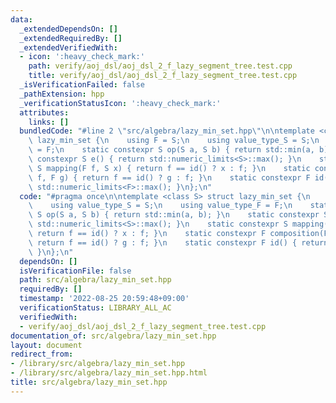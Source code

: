 ```yaml
---
data:
  _extendedDependsOn: []
  _extendedRequiredBy: []
  _extendedVerifiedWith:
  - icon: ':heavy_check_mark:'
    path: verify/aoj_dsl/aoj_dsl_2_f_lazy_segment_tree.test.cpp
    title: verify/aoj_dsl/aoj_dsl_2_f_lazy_segment_tree.test.cpp
  _isVerificationFailed: false
  _pathExtension: hpp
  _verificationStatusIcon: ':heavy_check_mark:'
  attributes:
    links: []
  bundledCode: "#line 2 \"src/algebra/lazy_min_set.hpp\"\n\ntemplate <class S> struct\
    \ lazy_min_set {\n    using F = S;\n    using value_type_S = S;\n    using value_type_F\
    \ = F;\n    static constexpr S op(S a, S b) { return std::min(a, b); }\n    static\
    \ constexpr S e() { return std::numeric_limits<S>::max(); }\n    static constexpr\
    \ S mapping(F f, S x) { return f == id() ? x : f; }\n    static constexpr F composition(F\
    \ f, F g) { return f == id() ? g : f; }\n    static constexpr F id() { return\
    \ std::numeric_limits<F>::max(); }\n};\n"
  code: "#pragma once\n\ntemplate <class S> struct lazy_min_set {\n    using F = S;\n\
    \    using value_type_S = S;\n    using value_type_F = F;\n    static constexpr\
    \ S op(S a, S b) { return std::min(a, b); }\n    static constexpr S e() { return\
    \ std::numeric_limits<S>::max(); }\n    static constexpr S mapping(F f, S x) {\
    \ return f == id() ? x : f; }\n    static constexpr F composition(F f, F g) {\
    \ return f == id() ? g : f; }\n    static constexpr F id() { return std::numeric_limits<F>::max();\
    \ }\n};\n"
  dependsOn: []
  isVerificationFile: false
  path: src/algebra/lazy_min_set.hpp
  requiredBy: []
  timestamp: '2022-08-25 20:59:48+09:00'
  verificationStatus: LIBRARY_ALL_AC
  verifiedWith:
  - verify/aoj_dsl/aoj_dsl_2_f_lazy_segment_tree.test.cpp
documentation_of: src/algebra/lazy_min_set.hpp
layout: document
redirect_from:
- /library/src/algebra/lazy_min_set.hpp
- /library/src/algebra/lazy_min_set.hpp.html
title: src/algebra/lazy_min_set.hpp
---
```

